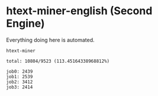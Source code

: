 # htext-miner-english (Second Engine)

Everything doing here is automated.

```
htext-miner

total: 10804/9523 (113.45164338968812%)

job0: 2439
job1: 2539
job2: 3412
job3: 2414
```
